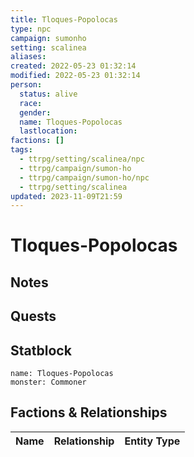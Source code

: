 ```yaml
---
title: Tloques-Popolocas
type: npc
campaign: sumonho
setting: scalinea
aliases: 
created: 2022-05-23 01:32:14
modified: 2022-05-23 01:32:14
person:
  status: alive
  race: 
  gender: 
  name: Tloques-Popolocas
  lastlocation: 
factions: []
tags:
  - ttrpg/setting/scalinea/npc
  - ttrpg/campaign/sumon-ho
  - ttrpg/campaign/sumon-ho/npc
  - ttrpg/setting/scalinea
updated: 2023-11-09T21:59
---
```


# Tloques-Popolocas

## Notes


## Quests


## Statblock

```statblock
name: Tloques-Popolocas
monster: Commoner
```


## Factions & Relationships
| Name | Relationship | Entity Type |
| ---- |:------------:| ----------- |
